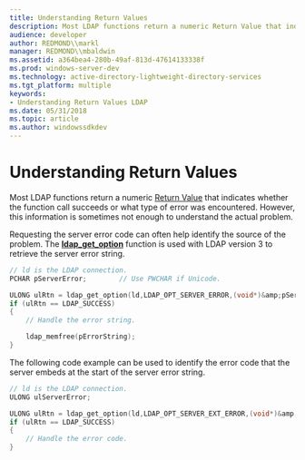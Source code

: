 ```yaml
---
title: Understanding Return Values
description: Most LDAP functions return a numeric Return Value that indicates whether the function call succeeds or what type of error was encountered. However, this information is sometimes not enough to understand the actual problem.
audience: developer
author: REDMOND\\markl
manager: REDMOND\\mbaldwin
ms.assetid: a364bea4-280b-49af-813d-47614133338f
ms.prod: windows-server-dev
ms.technology: active-directory-lightweight-directory-services
ms.tgt_platform: multiple
keywords:
- Understanding Return Values LDAP
ms.date: 05/31/2018
ms.topic: article
ms.author: windowssdkdev
---
```


# Understanding Return Values

Most LDAP functions return a numeric [Return Value](return-values.md) that indicates whether the function call succeeds or what type of error was encountered. However, this information is sometimes not enough to understand the actual problem.

Requesting the server error code can often help identify the source of the problem. The [**ldap\_get\_option**](/windows/previous-versions/Winldap/nf-winldap-ldap_get_option?branch=master) function is used with LDAP version 3 to retrieve the server error string.


```C++
// ld is the LDAP connection.
PCHAR pServerError;        // Use PWCHAR if Unicode.

ULONG ulRtn = ldap_get_option(ld,LDAP_OPT_SERVER_ERROR,(void*)&amp;pServerError);
if (ulRtn == LDAP_SUCCESS)
{
    // Handle the error string.

    ldap_memfree(pErrorString);
}
```



The following code example can be used to identify the error code that the server embeds at the start of the server error string.


```C++
// ld is the LDAP connection.
ULONG ulServerError;

ULONG ulRtn = ldap_get_option(ld,LDAP_OPT_SERVER_EXT_ERROR,(void*)&amp;ulServerError);
if (ulRtn == LDAP_SUCCESS)
{
    // Handle the error code.
}
```



 

 





